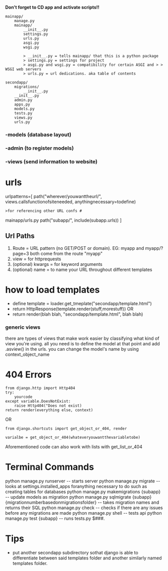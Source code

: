 **Don't forget to CD app and activate scripts!!**

```
mainapp/
    manage.py
    mainapp/
        __init__.py
        settings.py
        urls.py
        asgi.py
        wsgi.py

        > __init__.py = tells mainapp/ that this is a python package
        > settings.py = settings for project
        > asgi.py and wsgi.py = compatibility for certain ASGI and > > WSGI web servers
        > urls.py = url dedications. aka table of contents
```
```
secondapp/
    migrations/
        __init__.py
    __init__.py
    admin.py
    apps.py
    models.py
    tests.py
    views.py
    urls.py
```
### -models (database layout)

### -admin (to register models)


### -views (send information to website)


# urls 
urlpatterns=[
    path("wherever/youwanttheurl/", views.callsfunctionofsiteneeded, anythingnecessary=todefine)
    
    >for referencing other URL confs #
    
mainapp/urls.py
path("subapp/", include(subapp.urls))
]

## Url Paths
1. Route = URL pattern (no GET/POST or domain). EG: myapp and myapp/?page=3 both come from the route "myapp"
2. view = for httprequests
3. (optional) kwargs = for keyword arguments
4. (optional) name = to name your URL throughout different templates


# how to load templates
- define template = loader.get_tmeplate("secondapp/template.html")
- return HttpResponse(template.render(stuff,morestuff))
OR
- return render(blah blah, "secondapp/template.html", blah blah)
### generic views
there are types of views that make work easier by classifying what kind of view you're using. all you need is to define the model at that point and add .asview() in the urls.
you can change the model's name by using context_object_name

# 404 Errors
```
from django.http import Http404
try: 
    yourcode
except variable.DoesNotExist:
    raise Http404("Does not exist)
return render(everything else, context)
```
OR
```
from django.shortcuts import get_object_or_404, render

varialbe = get_object_or_404(whateveryouwantthevariabletobe)
```
Aforementioned code can also work with lists with get_list_or_404
# Terminal Commands
python manage.py runserver -- starts server
python manage.py migrate -- looks at settings.installed_apps foranything necessary to do such as creating tables for databases
python manage.py makemigrations {subapp} -- update models as migration
python manage.py sqlmigrate {subapp} {migrationnumberbasedonmigrationsfolder} -- takes migration names and returns their SQL
python manage.py check -- checks if there are any issues before any migrations are made
python manage.py shell -- tests api
python manage.py test {subapp} -- runs tests.py $###.

# Tips
- put another secondapp subdirectory sothat django is able to differentiate between said templates folder and another similarly named templates folder.
